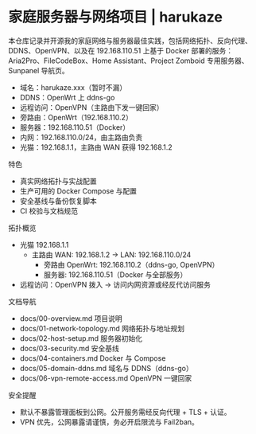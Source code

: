 # 家庭服务器与网络项目 | harukaze

本仓库记录并开源我的家庭网络与服务器最佳实践，包括网络拓扑、反向代理、DDNS、OpenVPN、以及在 192.168.110.51 上基于 Docker 部署的服务：Aria2Pro、FileCodeBox、Home Assistant、Project Zomboid 专用服务器、Sunpanel 导航页。

- 域名：harukaze.xxx（暂时不漏）
- DDNS：OpenWrt 上 ddns-go
- 远程访问：OpenVPN（主路由下发一键回家）
- 旁路由：OpenWrt（192.168.110.2）
- 服务器：192.168.110.51（Docker）
- 内网：192.168.110.0/24，由主路由负责
- 光猫：192.168.1.1，主路由 WAN 获得 192.168.1.2

特色
- 真实网络拓扑与实战配置
- 生产可用的 Docker Compose 与配置
- 安全基线与备份恢复脚本
- CI 校验与文档规范

拓扑概览
- 光猫 192.168.1.1
  - 主路由 WAN: 192.168.1.2 -> LAN: 192.168.110.0/24
    - 旁路由 OpenWrt: 192.168.110.2（ddns-go, OpenVPN）
    - 服务器: 192.168.110.51（Docker 与全部服务）
- 远程访问：OpenVPN 拨入 -> 访问内网资源或经反代访问服务

文档导航
- docs/00-overview.md 项目说明
- docs/01-network-topology.md 网络拓扑与地址规划
- docs/02-host-setup.md 服务器初始化
- docs/03-security.md 安全基线
- docs/04-containers.md Docker 与 Compose
- docs/05-domain-ddns.md 域名与 DDNS（ddns-go）
- docs/06-vpn-remote-access.md OpenVPN 一键回家


安全提醒
- 默认不暴露管理面板到公网。公开服务需经反向代理 + TLS + 认证。
- VPN 优先，公网暴露请谨慎，务必开启限流与 Fail2ban。
